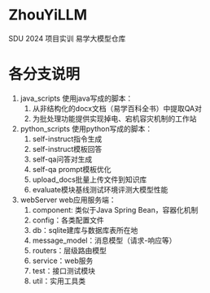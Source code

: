 # ZhouYiLLM
SDU 2024 项目实训 易学大模型仓库

# 各分支说明
1. java_scripts 使用java写成的脚本：
    1. 从非结构化的docx文档（易学百科全书）中提取QA对
    2. 为批处理功能提供实现掉电、宕机容灾机制的工作站
2. python_scripts 使用python写成的脚本：
    1. self-instruct指令生成
    2. self-instruct模板回答
    3. self-qa问答对生成
    4. self-qa prompt模板优化
    5. upload_docs批量上传文件到知识库
    6. evaluate模块基线测试环境评测大模型性能
3. webServer web应用服务端：
    1. component: 类似于Java Spring Bean，容器化机制
    2. config：各类配置文件
    3. db：sqlite建库与数据库表所在地
    4. message_model：消息模型（请求-响应等）
    5. routers：层级路由模型
    6. service：web服务
    7. test：接口测试模块
    8. util：实用工具类


